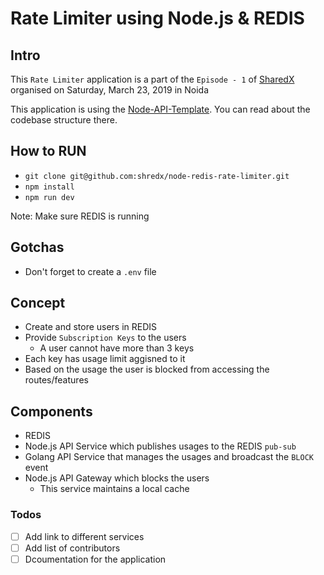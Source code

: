 # Rate Limiter using Node.js & REDIS

## Intro

This `Rate Limiter` application is a part of the `Episode - 1` of [SharedX](http://shredx.work) organised on Saturday, March 23, 2019 in Noida

This application is using the [Node-API-Template](https://github.com/knaxus/node-api-template). You can read about the codebase structure there.

## How to RUN

- `git clone git@github.com:shredx/node-redis-rate-limiter.git`
- `npm install`
- `npm run dev`

Note: Make sure REDIS is running

## Gotchas

- Don't forget to create a `.env` file

## Concept

- Create and store users in REDIS
- Provide `Subscription Keys` to the users
  - A user cannot have more than 3 keys
- Each key has usage limit aggisned to it
- Based on the usage the user is blocked from accessing the routes/features

## Components

- REDIS
- Node.js API Service which publishes usages to the REDIS `pub-sub`
- Golang API Service that manages the usages and broadcast the `BLOCK` event
- Node.js API Gateway which blocks the users
  - This service maintains a local cache

### Todos

- [ ] Add link to different services
- [ ] Add list of contributors
- [ ] Dcoumentation for the application
